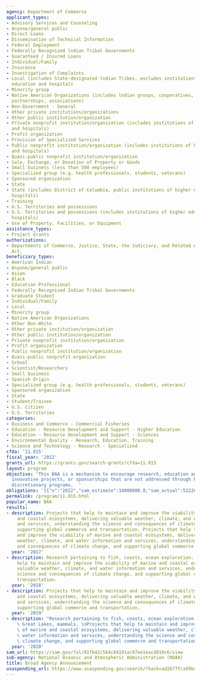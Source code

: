 ```yaml
---
agency: Department of Commerce
applicant_types:
- Advisory Services and Counseling
- Anyone/general public
- Direct Loans
- Dissemination of Technical Information
- Federal Employment
- Federally Recognized lndian Tribal Governments
- Guaranteed / Insured Loans
- Individual/Family
- Insurance
- Investigation of Complaints
- Local (includes State-designated lndian Tribes, excludes institutions of higher
  education and hospitals
- Minority group
- Native American Organizations (includes lndian groups, cooperatives, corporations,
  partnerships, associations)
- Non-Government - General
- Other private institutions/organizations
- Other public institution/organization
- Private nonprofit institution/organization (includes institutions of higher education
  and hospitals)
- Profit organization
- Provision of Specialized Services
- Public nonprofit institution/organization (includes institutions of higher education
  and hospitals)
- Quasi-public nonprofit institution/organization
- Sale, Exchange, or Donation of Property or Goods
- Small business (less than 500 employees)
- Specialized group (e.g. health professionals, students, veterans)
- Sponsored organization
- State
- State (includes District of Columbia, public institutions of higher education and
  hospitals)
- Training
- U.S. Territories and possessions
- U.S. Territories and possessions (includes institutions of higher education and
  hospitals)
- Use of Property, Facilities, or Equipment
assistance_types:
- Project Grants
authorizations:
- Departments of Commerce, Justice, State, the Judiciary, and Related Agencies Appropriations
  Act.
beneficiary_types:
- American Indian
- Anyone/general public
- Asian
- Black
- Education Professional
- Federally Recognized Indian Tribal Governments
- Graduate Student
- Individual/Family
- Local
- Minority group
- Native American Organizations
- Other Non-White
- Other private institution/organization
- Other public institution/organization
- Private nonprofit institution/organization
- Profit organization
- Public nonprofit institution/organization
- Quasi-public nonprofit organization
- School
- Scientist/Researchers
- Small business
- Spanish Origin
- Specialized group (e.g. health professionals, students, veterans)
- Sponsored organization
- State
- Student/Trainee
- U.S. Citizen
- U.S. Territories
categories:
- Business and Commerce - Commercial Fisheries
- Education - Resource Development and Support - Higher Education
- Education - Resource Development and Support - Sciences
- Environmental Quality - Research, Education, Training
- Science and Technology - Research - Specialized
cfda: '11.015'
fiscal_year: '2022'
grants_url: https://grants.gov/search-grants?cfda=11.015
layout: program
objective: 'This BAA is a mechanism to encourage research, education and outreach,
  innovative projects, or sponsorships that are not addressed through NOAA''s competitive
  discretionary programs.  '
obligations: '[{"x":"2022","sam_estimate":14000000.0,"sam_actual":522267.0,"usa_spending_actual":872130.0},{"x":"2023","sam_estimate":600000.0,"sam_actual":0.0,"usa_spending_actual":2079370.0},{"x":"2024","sam_estimate":660000.0,"sam_actual":0.0,"usa_spending_actual":7643395.0}]'
permalink: /program/11.015.html
popular_name: BAA
results:
- description: Projects that help to maintain and improve the viability of marine
    and coastal ecosystems, delivering valuable weather, climate, and water information
    and services, understanding the science and consequences of climate change, and
    supporting global commerce and transportation. Projects that help to maintain
    and improve the viability of marine and coastal ecosystems, delivering valuable
    weather, climate, and water information and services, understanding the science
    and consequences of climate change, and supporting global commerce and transportation.
  year: '2017'
- description: Research pertaining to fish, coasts, ocean exploration.  Projects that
    help to maintain and improve the viability of marine and coastal ecosystems, delivering
    valuable weather, climate, and water information and services, understanding the
    science and consequences of climate change, and supporting global commerce and
    transportation.
  year: '2018'
- description: Projects that help to maintain and improve the viability of marine
    and coastal ecosystems, delivering valuable weather, climate, and water information
    and services, understanding the science and consequences of climate change, and
    supporting global commerce and transportation.
  year: '2019'
- description: "Research pertaining to fish, coasts, ocean exploration, weather, rivers,\
    \ Great Lakes, mammals. \nProjects that help to maintain and improve the viability\
    \ of marine and coastal ecosystems, delivering valuable weather, climate, and\
    \ water information and services, understanding the science and consequences of\
    \ climate change, and supporting global commerce and transportation."
  year: '2020'
sam_url: https://sam.gov/fal/01fb42c5b4c04191ac07ae1eacd810c6/view
sub-agency: National Oceanic and Atmospheric Administration (NOAA)
title: Broad Agency Announcement
usaspending_url: https://www.usaspending.gov/search/?hash=ad2677fca99bc8aeaff605323e0679de
---
```

